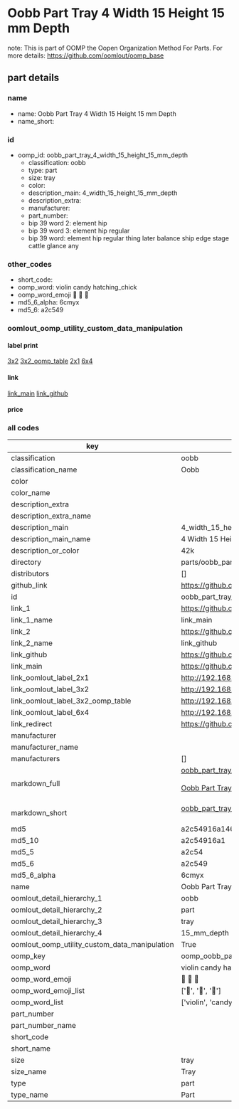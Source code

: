 # Oobb Part Tray 4 Width 15 Height 15 mm Depth  

note: This is part of OOMP the Oopen Organization Method For Parts. For more details: https://github.com/oomlout/oomp_base

##  part details
  







### name
* name: Oobb Part Tray 4 Width 15 Height 15 mm Depth
* name_short: 
### id
* oomp_id: oobb_part_tray_4_width_15_height_15_mm_depth
  * classification: oobb
  * type: part
  * size: tray
  * color: 
  * description_main: 4_width_15_height_15_mm_depth
  * description_extra: 
  * manufacturer: 
  * part_number: 
  * bip 39 word 2: element hip
  * bip 39 word 3: element hip regular
  * bip 39 word: element hip regular thing later balance ship edge stage cattle glance any

### other_codes
* short_code: 
* oomp_word: violin candy hatching_chick
* oomp_word_emoji :violin: :candy: :hatching_chick:
* md5_6_alpha: 6cmyx
* md5_6: a2c549






### oomlout_oomp_utility_custom_data_manipulation
#### label print
[3x2](http://192.168.1.245:1112/?label=oomp%206cmyx)
[3x2_oomp_table](http://192.168.1.108:1112/?label=oomp%206cmyx)
[2x1](http://192.168.1.242:1112/?label=oomp%206cmyx)
[6x4](http://192.168.1.55:1112/?label=oomp%206cmyx)    

#### link

[link_main](https://github.com/oomlout/oomlout_oomp_version_1_messy/tree/main/parts/oobb_part_tray_4_width_15_height_15_mm_depth) [link_github](https://github.com/oomlout/oomlout_oomp_version_1_messy/tree/main/parts/oobb_part_tray_4_width_15_height_15_mm_depth)                             

#### price







### all codes 
| key | value |  
| --- | --- |  
| classification | oobb |  
| classification_name | Oobb |  
| color |  |  
| color_name |  |  
| description_extra |  |  
| description_extra_name |  |  
| description_main | 4_width_15_height_15_mm_depth |  
| description_main_name | 4 Width 15 Height 15 mm Depth |  
| description_or_color | 42k |  
| directory | parts/oobb_part_tray_4_width_15_height_15_mm_depth |  
| distributors | [] |  
| github_link | https://github.com/oomlout/oomlout_oomp_part_src/tree/main/parts/oobb_part_tray_4_width_15_height_15_mm_depth |  
| id | oobb_part_tray_4_width_15_height_15_mm_depth |  
| link_1 | https://github.com/oomlout/oomlout_oomp_version_1_messy/tree/main/parts/oobb_part_tray_4_width_15_height_15_mm_depth |  
| link_1_name | link_main |  
| link_2 | https://github.com/oomlout/oomlout_oomp_version_1_messy/tree/main/parts/oobb_part_tray_4_width_15_height_15_mm_depth |  
| link_2_name | link_github |  
| link_github | https://github.com/oomlout/oomlout_oomp_version_1_messy/tree/main/parts/oobb_part_tray_4_width_15_height_15_mm_depth |  
| link_main | https://github.com/oomlout/oomlout_oomp_version_1_messy/tree/main/parts/oobb_part_tray_4_width_15_height_15_mm_depth |  
| link_oomlout_label_2x1 | http://192.168.1.242:1112/?label=oomp%206cmyx |  
| link_oomlout_label_3x2 | http://192.168.1.245:1112/?label=oomp%206cmyx |  
| link_oomlout_label_3x2_oomp_table | http://192.168.1.108:1112/?label=oomp%206cmyx |  
| link_oomlout_label_6x4 | http://192.168.1.55:1112/?label=oomp%206cmyx |  
| link_redirect | https://github.com/oomlout/oomlout_oomp_version_1_messy/tree/main/parts/oobb_part_tray_4_width_15_height_15_mm_depth |  
| manufacturer |  |  
| manufacturer_name |  |  
| manufacturers | [] |  
| markdown_full | [oobb_part_tray_4_width_15_height_15_mm_depth](none)<br>[](none)<br>[Oobb Part Tray 4 Width 15 Height 15 Mm Depth](none)<br><br> |  
| markdown_short | [oobb_part_tray_4_width_15_height_15_mm_depth](none)<br><br> |  
| md5 | a2c54916a14658c046beae0b699afa3d |  
| md5_10 | a2c54916a1 |  
| md5_5 | a2c54 |  
| md5_6 | a2c549 |  
| md5_6_alpha | 6cmyx |  
| name | Oobb Part Tray 4 Width 15 Height 15 mm Depth |  
| oomlout_detail_hierarchy_1 | oobb |  
| oomlout_detail_hierarchy_2 | part |  
| oomlout_detail_hierarchy_3 | tray |  
| oomlout_detail_hierarchy_4 | 15_mm_depth |  
| oomlout_oomp_utility_custom_data_manipulation | True |  
| oomp_key | oomp_oobb_part_tray_4_width_15_height_15_mm_depth |  
| oomp_word | violin candy hatching_chick |  
| oomp_word_emoji | :violin: :candy: :hatching_chick: |  
| oomp_word_emoji_list | [':violin:', ':candy:', ':hatching_chick:'] |  
| oomp_word_list | ['violin', 'candy', 'hatching_chick'] |  
| part_number |  |  
| part_number_name |  |  
| short_code |  |  
| short_name |  |  
| size | tray |  
| size_name | Tray |  
| type | part |  
| type_name | Part |  
